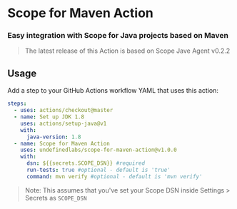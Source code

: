 # Scope for Maven Action

### Easy integration with Scope for Java projects based on Maven

>The latest release of this Action is based on Scope Jave Agent v0.2.2

## Usage

Add a step to your GitHub Actions workflow YAML that uses this action:

```yml
steps:
  - uses: actions/checkout@master
  - name: Set up JDK 1.8
    uses: actions/setup-java@v1
    with:
      java-version: 1.8 
  - name: Scope for Maven Action
    uses: undefinedlabs/scope-for-maven-action@v1.0.0
    with:
      dsn: ${{secrets.SCOPE_DSN}} #required
      run-tests: true #optional - default is 'true'
      command: mvn verify #optional - default is 'mvn verify'
```

> Note: This assumes that you've set your Scope DSN inside Settings > Secrets as `SCOPE_DSN`